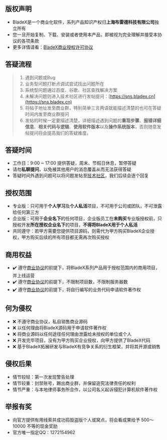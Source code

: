 ## 版权声明
* BladeX是一个商业化软件，系列产品知识产权归**上海布雷德科技有限公司**独立所有
* 您一旦开始复制、下载、安装或者使用本产品，即被视为完全理解并接受本协议的各项条款
* 更多详情请看：[BladeX商业授权许可协议](https://license.bladex.cn)

## 答疑流程
>1. 遇到问题或Bug
>2. 业务型问题打断点调试尝试找出问题所在
>3. 系统型问题通过百度、谷歌、社区查找解决方案
>4. 未解决问题则进入技术社区进行发帖提问：[https://sns.bladex.cn](https://sns.bladex.cn)
>5. 将帖子地址发至商业群，特别简单三言两语就能描述清楚的也可在答疑时间内发至商业群提问
>6. 发帖的时候一定要描述清楚，详细描述遇到问题的**重现步骤**、**报错详细信息**、**相关代码与逻辑**、**使用软件版本**以及**操作系统版本**，否则随意发帖提问将会提高我们的答疑难度。

## 答疑时间
* 工作日：9:00 ~ 17:00 提供答疑，周末、节假日休息，暂停答疑
* 请勿**私聊提问**，以免被其他用户的消息覆盖从而无法获得答疑
* 答疑时间外遇到问题可以将问题发帖至[技术社区](https://sns.bladex.cn)，我们后续会逐个回复

## 授权范围
* 专业版：只可用于**个人学习**及**个人私活**项目，不可用于公司或团队，不可泄露给任何第三方
* 企业版：可用于**企业名下**的任何项目，企业版员工在**未购买**专业版授权前，只授权开发**所在授权企业名下**的项目，**不得将BladeX用于个人私活**
* 共同遵守：若甲方需要您提供项目源码，则需代为甲方购买BladeX企业授权，甲方购买后续的所有项目都无需再次购买授权

## 商用权益
* ✔️ 遵守[商业协议](https://license.bladex.cn)的前提下，将BladeX系列产品用于授权范围内的商用项目，并上线运营
* ✔️ 遵守[商业协议](https://license.bladex.cn)的前提下，不限制项目数，不限制服务器数
* ✔️ 遵守[商业协议](https://license.bladex.cn)的前提下，将自行编写的业务代码申请软件著作权

## 何为侵权
* ❌ 不遵守商业协议，私自销售商业源码
* ❌ 以任何理由将BladeX源码用于申请软件著作权
* ❌ 将商业源码以任何途径任何理由泄露给未授权的单位或个人
* ❌ 开发完毕项目，没有为甲方购买企业授权，向甲方提供了BladeX代码
* ❌ 基于BladeX拓展研发与BladeX有竞争关系的衍生框架，并将其开源或销售

## 侵权后果
* 情节较轻：第一次发现警告处理
* 情节较重：封禁账号，踢出商业群，并保留追究法律责任的权利
* 情节严重：与本地律师事务所合作，以公司名义起诉侵犯计算机软件著作权

## 举报有奖
* 向官方提供有用线索并成功捣毁盗版个人或窝点，将会看成果给予 500～10000 不等的现金奖励
* 官方唯一指定QQ：1272154962

